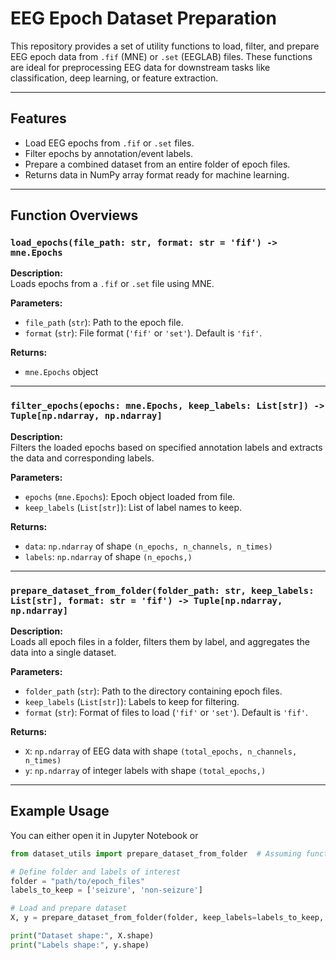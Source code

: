 # EEG Epoch Dataset Preparation

This repository provides a set of utility functions to load, filter, and prepare EEG epoch data from `.fif` (MNE) or `.set` (EEGLAB) files. These functions are ideal for preprocessing EEG data for downstream tasks like classification, deep learning, or feature extraction.

---

## Features

- Load EEG epochs from `.fif` or `.set` files.
- Filter epochs by annotation/event labels.
- Prepare a combined dataset from an entire folder of epoch files.
- Returns data in NumPy array format ready for machine learning.

---

## Function Overviews

### `load_epochs(file_path: str, format: str = 'fif') -> mne.Epochs`

**Description:**  
Loads epochs from a `.fif` or `.set` file using MNE.

**Parameters:**
- `file_path` (`str`): Path to the epoch file.
- `format` (`str`): File format (`'fif'` or `'set'`). Default is `'fif'`.

**Returns:**  
- `mne.Epochs` object

---

### `filter_epochs(epochs: mne.Epochs, keep_labels: List[str]) -> Tuple[np.ndarray, np.ndarray]`

**Description:**  
Filters the loaded epochs based on specified annotation labels and extracts the data and corresponding labels.

**Parameters:**
- `epochs` (`mne.Epochs`): Epoch object loaded from file.
- `keep_labels` (`List[str]`): List of label names to keep.

**Returns:**  
- `data`: `np.ndarray` of shape `(n_epochs, n_channels, n_times)`
- `labels`: `np.ndarray` of shape `(n_epochs,)`

---

### `prepare_dataset_from_folder(folder_path: str, keep_labels: List[str], format: str = 'fif') -> Tuple[np.ndarray, np.ndarray]`

**Description:**  
Loads all epoch files in a folder, filters them by label, and aggregates the data into a single dataset.

**Parameters:**
- `folder_path` (`str`): Path to the directory containing epoch files.
- `keep_labels` (`List[str]`): Labels to keep for filtering.
- `format` (`str`): Format of files to load (`'fif'` or `'set'`). Default is `'fif'`.

**Returns:**
- `X`: `np.ndarray` of EEG data with shape `(total_epochs, n_channels, n_times)`
- `y`: `np.ndarray` of integer labels with shape `(total_epochs,)`

---

## Example Usage

You can either open it in Jupyter Notebook 
or 

```python
from dataset_utils import prepare_dataset_from_folder  # Assuming functions are in dataset_utils.py

# Define folder and labels of interest
folder = "path/to/epoch_files"
labels_to_keep = ['seizure', 'non-seizure']

# Load and prepare dataset
X, y = prepare_dataset_from_folder(folder, keep_labels=labels_to_keep, format='fif')

print("Dataset shape:", X.shape)
print("Labels shape:", y.shape)

